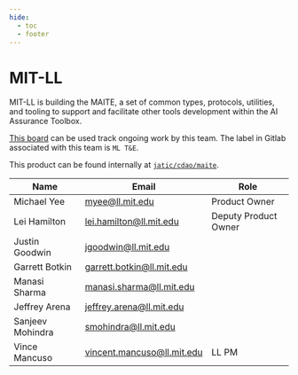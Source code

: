 ```yaml
---
hide:
  - toc
  - footer
---
```


# MIT-LL

MIT-LL is building the MAITE, a set of common types, protocols, utilities, and tooling to support and facilitate other tools development within the AI Assurance Toolbox.

[This board](https://gitlab.jatic.net/groups/jatic/-/boards/51?label_name[]=ML%20T%26E) can be used track ongoing work by this team. The label in Gitlab associated with this team is `ML T&E`.

This product can be found internally at [`jatic/cdao/maite`](https://gitlab.jatic.net/jatic/cdao/maite).

| Name | Email | Role |
| ---- | ----- | ---- |
| Michael Yee | myee@ll.mit.edu | Product Owner |
| Lei Hamilton | lei.hamilton@ll.mit.edu | Deputy Product Owner| 
| Justin Goodwin | jgoodwin@ll.mit.edu | | 
| Garrett Botkin | garrett.botkin@ll.mit.edu | | 
| Manasi Sharma | manasi.sharma@ll.mit.edu | |
| Jeffrey Arena | jeffrey.arena@ll.mit.edu | | 
| Sanjeev Mohindra | smohindra@ll.mit.edu | |
| Vince Mancuso | vincent.mancuso@ll.mit.edu | LL PM |
